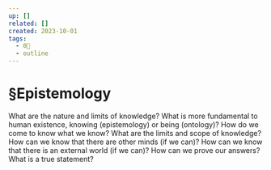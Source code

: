 ```yaml
---
up: []
related: []
created: 2023-10-01
tags:
  - 0🌲
  - outline
---
```

# §Epistemology

What are the nature and limits of knowledge? What is more fundamental to human existence, knowing (epistemology) or being (ontology)? How do we come to know what we know? What are the limits and scope of knowledge? How can we know that there are other minds (if we can)? How can we know that there is an external world (if we can)? How can we prove our answers? What is a true statement?